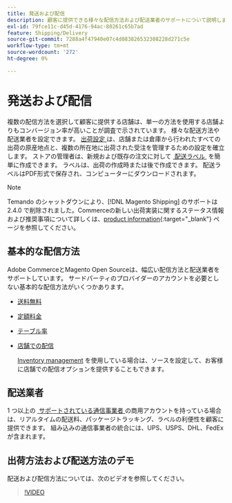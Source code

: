 ```yaml
---
title: 発送および配信
description: 顧客に提供できる様々な配信方法および配送業者のサポートについて説明します。
exl-id: 79fce11c-d45d-4176-94ac-80261c65b7ad
feature: Shipping/Delivery
source-git-commit: 7288a4f47940e07c4d083826532308228d271c5e
workflow-type: tm+mt
source-wordcount: '272'
ht-degree: 0%

---
```


# 発送および配信

複数の配信方法を選択して顧客に提供する店舗は、単一の方法を使用する店舗よりもコンバージョン率が高いことが調査で示されています。 様々な配送方法や配送業者を設定できます。 [&#x200B; 出荷設定 &#x200B;](shipping-settings.md) は、店舗または倉庫から行われたすべての出荷の原産地点と、複数の所在地に出荷された受注を管理するための設定を確立します。 ストアの管理者は、新規および既存の注文に対して [&#x200B; 配送ラベル &#x200B;](shipping-labels.md) を簡単に作成できます。 ラベルは、出荷の作成時または後で作成できます。 配送ラベルはPDF形式で保存され、コンピューターにダウンロードされます。

>[!NOTE]
>
>Temando のシャットダウンにより、[!DNL Magento Shipping] のサポートは 2.4.0 で削除されました。Commerceの新しい出荷実装に関するステータス情報および推奨事項について詳しくは、[product information](https://business.adobe.com/products/magento/shipping.html){:target="_blank"} ページを参照してください。

## 基本的な配信方法

Adobe CommerceとMagento Open Sourceは、幅広い配信方法と配送業者をサポートしています。 サードパーティのプロバイダーのアカウントを必要としない基本的な配信方法がいくつかあります。

* [送料無料](shipping-free.md)

* [定額料金](shipping-flat-rate.md)

* [テーブル率](shipping-table-rate.md)

* [店舗での配信](shipping-in-store-delivery.md)

  [Inventory management](../inventory-management/introduction.md) を使用している場合は、ソースを設定して、お客様に店舗での配信オプションを提供することもできます。

## 配送業者

1 つ以上の [&#x200B; サポートされている通信事業者 &#x200B;](carriers.md) の商用アカウントを持っている場合は、リアルタイムの配送料、パッケージトラッキング、ラベルの利便性を顧客に提供できます。 組み込みの通信事業者の統合には、UPS、USPS、DHL、FedEx が含まれます。

## 出荷方法および配送方法のデモ

配送および配信方法については、次のビデオを参照してください。

>[!VIDEO](https://video.tv.adobe.com/v/3410208/?quality=12&learn=on&captions=jpn)
